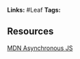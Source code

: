 **Links:** #Leaf 
**Tags:**

## Resources
[MDN Asynchronous JS](https://developer.mozilla.org/en-US/docs/Learn/JavaScript/Asynchronous)
